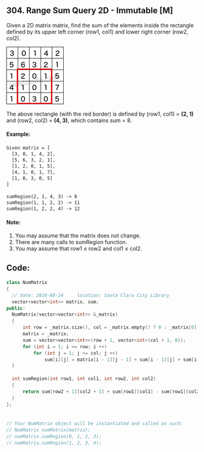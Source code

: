 ## 304. Range Sum Query 2D - Immutable [M]
Given a 2D matrix matrix, find the sum of the elements inside the rectangle defined by its upper left corner (row1, col1) and lower right corner (row2, col2).

![Range Sum Query 2D](https://github.com/ysong49/LeetCode-Note/blob/master/image/range_sum_query_2d.png)

The above rectangle (with the red border) is defined by (row1, col1) = **(2, 1)** and (row2, col2) = **(4, 3)**, which contains sum = 8.

#### Example:
```
Given matrix = [
  [3, 0, 1, 4, 2],
  [5, 6, 3, 2, 1],
  [1, 2, 0, 1, 5],
  [4, 1, 0, 1, 7],
  [1, 0, 3, 0, 5]
]

sumRegion(2, 1, 4, 3) -> 8
sumRegion(1, 1, 2, 2) -> 11
sumRegion(1, 2, 2, 4) -> 12
```
#### Note:
  1. You may assume that the matrix does not change.
  2. There are many calls to sumRegion function.
  3. You may assume that row1 ≤ row2 and col1 ≤ col2.
  
  ## Code:
  ```c++
  class NumMatrix 
{
    // date: 2016-08-24     location: Santa Clara City Library
    vector<vector<int>> matrix, sum;
public:
    NumMatrix(vector<vector<int>> &_matrix) 
    {
        int row = _matrix.size(), col = _matrix.empty() ? 0 : _matrix[0].size();
        matrix = _matrix;
        sum = vector<vector<int>>(row + 1, vector<int>(col + 1, 0));
        for (int i = 1; i <= row; i ++)
            for (int j = 1; j <= col; j ++)
                sum[i][j] = matrix[i - 1][j - 1] + sum[i - 1][j] + sum[i][j - 1] - sum[i - 1][j - 1];
    }

    int sumRegion(int row1, int col1, int row2, int col2) 
    {
        return sum[row2 + 1][col2 + 1] + sum[row1][col1] - sum[row1][col2 + 1] - sum[row2 + 1][col1];
    }
};


// Your NumMatrix object will be instantiated and called as such:
// NumMatrix numMatrix(matrix);
// numMatrix.sumRegion(0, 1, 2, 3);
// numMatrix.sumRegion(1, 2, 3, 4);
```
